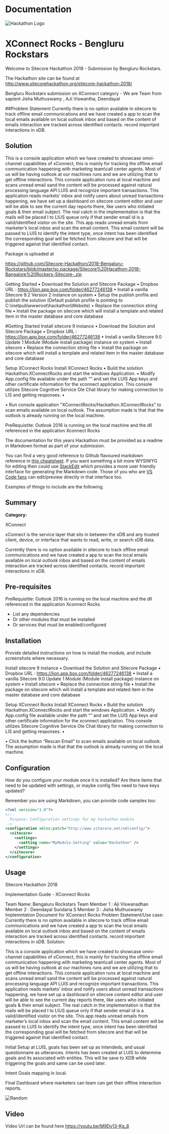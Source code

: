 # Documentation
![Hackathon Logo](documentation/images/hackathon.png?raw=true "Hackathon Logo")

# XConnect Rocks - Bengluru Rockstars

Welcome to Sitecore Hackathon 2018 - Submission by Bengluru Rockstars.

The Hackathon site can be found at http://www.sitecorehackathon.org/sitecore-hackathon-2018/

Bengluru Rockstars submission on XConnect category -  We are  Team from sapient Jisha Muthuswamy , AJi Viswantha, Deendayal



##Problem Statement
Currently there is no option available in sitecore to track offline email communications and we have created a app to scan the local emails available on local outlook inbox and based on the content of emails interaction are tracked across identified contacts. record important interactions in xDB. 

## Solution 
This is a console application which we have created to showcase omni-channel capabilities of xConnect, this is mainly for tracking the offline email communication happening with marketing team\call center agents. Most of us will be having outlook at our machines runs and we are utilizing that to get offline interactions. This console application runs at local machine and scans unread email sand the content will be processed against natural processing language API LUIS and recognize important transactions.   This application reads markets’ inbox and notify users about unread transactions happening, we have set up a dashboard on sitecore content editor and user will be able to see the current day reports there, like users who initiated goals & their email subject. The real catch in the implementation is that the mails will be placed I to LIUS queue only if that sender email id is a valid/identified visitor on the site.  This app reads unread emails from marketer’s local inbox and scan the email content. This email content will be passed to LUIS to identify the intent type, once intent has been identified the corresponding goal will be fetched from sitecore and that will be triggered against that identified contact. 

Package is uploaded at 

https://github.com/Sitecore-Hackathon/2018-Bengaluru-Rockstars/blob/master/sc.package/Sitecore%20Hacathon-2018-Bangalore%20Rockers-Sitecore-.zip

Getting Started
•	Download the Solution and Sitecore Package 
•	Dropbox URL : https://lion.app.box.com/folder/46277246138
•	Install a vanilla Sitecore 9.2 Version 2 instance on system
•	Setup the publish profile and publish the solution (Default publish profile is pointing to C:\inetpub\wwwroot\hackathon\Website)
•	Replace the connection string file
•	Install the package on sitecore which will install a template and related item in the master database and core database

#Getting Started
Install sitecore 9 instance
•	Download the Solution and Sitecore Package 
•	Dropbox URL : https://lion.app.box.com/folder/46277246138
•	Install a vanilla Sitecore 9.0 Update 1 Module (Module install package) instance on system
•	Install sitecore 
•	Replace the connection string file
•	Install the package on sitecore which will install a template and related item in the master database and core database

Setup XConnect Rocks 
Install XConnect Rocks 
•	Build the solution Hackathon.XConnectRocks and start the windows Application.
•	Modify App.config file available under the path “” and set the LUIS App keys and  other certificate information for the xconnect application. This console utilizes Sitecore Cognitive Service Ole Chat library for making connection to LIS and getting responses. 
•	

<add key="CognitiveService.OleChat.LUISAppUrl" value="https://westus.api.cognitive.microsoft.com/luis/v2.0/apps" />
    <add key="CognitiveService.OleChat.OleAppId" value="4590b630-2880-45e9-9dd1-13bdcc7b0093" />
    <add key="CognitiveService.OleChat.OleAppkey" value="13a3cf2af855495fbefe916a24de362e" />
    <add key="xConnectCertificate" value="StoreName=My;StoreLocation=LocalMachine;FindType=FindByThumbprint;FindValue=9EE7C4BA97D87E31F0300F2E1EAEC7E0BD7CC144" />
    <add key="xConnectClient" value="https://xp091.xconnect/" />
    <add key="APIToTriggerGoals" value="https://xp091.xconnect/" />
 

•	 Run console application "XConnectRocks/Hackathon.XConnectRocks" to scan emails available on local outlook. The assumption made is that that the outlook is already running on the local machine. 
 
PreRequistite: Outlook 2016 is running on the local machine and the dll referenced in the application Xconnect Rocks



The documentation for this years Hackathon must be provided as a readme in Markdown format as part of your submission. 

You can find a very good reference to Github flavoured markdown reference in [this cheatsheet](https://github.com/adam-p/markdown-here/wiki/Markdown-Cheatsheet). If you want something a bit more WYSIWYG for editing then could use [StackEdit](https://stackedit.io/app) which provides a more user friendly interface for generating the Markdown code. Those of you who are [VS Code fans](https://code.visualstudio.com/docs/languages/markdown#_markdown-preview) can edit/preview directly in that interface too.

Examples of things to include are the following.

## Summary

**Category:** 

XConnect

xConnect is the service layer that sits in between the xDB and any trusted client, device, or interface that wants to read, write, or search xDB data.

 Currently there is no option available in sitecore to track offline email communications and we have created a app to scan the local emails available on local outlook inbox and based on the content of emails interaction are tracked across identified contacts. record important interactions in xDB. 

## Pre-requisites

 
PreRequistite: Outlook 2016 is running on the local machine and the dll referenced in the application Xconnect Rocks


- List any dependencies
- Or other modules that must be installed
- Or services that must be enabled/configured

## Installation

Provide detailed instructions on how to install the module, and include screenshots where necessary.

Install sitecore 9 instance
•	Download the Solution and Sitecore Package 
•	Dropbox URL : https://lion.app.box.com/folder/46277246138
•	Install a vanilla Sitecore 9.0 Update 1 Module (Module install package) instance on system
•	Install sitecore 
•	Replace the connection string file
•	Install the package on sitecore which will install a template and related item in the master database and core database

Setup XConnect Rocks 
Install XConnect Rocks 
•	Build the solution Hackathon.XConnectRocks and start the windows Application.
•	Modify App.config file available under the path “” and set the LUIS App keys and  other certificate information for the xconnect application. This console utilizes Sitecore Cognitive Service Ole Chat library for making connection to LIS and getting responses. 
•	

<add key="CognitiveService.OleChat.LUISAppUrl" value="https://westus.api.cognitive.microsoft.com/luis/v2.0/apps" />
    <add key="CognitiveService.OleChat.OleAppId" value="" />
    <add key="CognitiveService.OleChat.OleAppkey" value="" />
    <add key="xConnectCertificate" value="StoreName=My;StoreLocation=LocalMachine;FindType=FindByThumbprint;FindValue=" />
    <add key="xConnectClient" value="https://xp091.xconnect/" />
    <add key="APIToTriggerGoals" value="https://xp091.xconnect/" />


•	 Click the button “Rescan Email” to scan emails available on local outlook. The assumption made is that that the outlook is already running on the local machine. 


## Configuration

How do you configure your module once it is installed? Are there items that need to be updated with settings, or maybe config files need to have keys updated?

Remember you are using Markdown, you can provide code samples too:

```xml
<?xml version="1.0"?>
<!--
  Purpose: Configuration settings for my hackathon module
-->
<configuration xmlns:patch="http://www.sitecore.net/xmlconfig/">
  <sitecore>
    <settings>
      <setting name="MyModule.Setting" value="Hackathon" />
    </settings>
  </sitecore>
</configuration>
```

## Usage

Sitecore Hackathon 2018

Implementation Guide - XConnect Rocks 








Team Name: Bengaluru Rockstars Team
Member 1 : Aji Viswanadhan 
Member 2 :  Deendayal Sundaria S
Member 3 : Jisha Muthuswamy
Implemntation Document for XConnect Rocks
Problem Statement/Use case: 
Currently there is no option available in sitecore to track offline email communications and we have created a app to scan the local emails available on local outlook inbox and based on the content of emails interaction are tracked across identified contacts. record important interactions in xDB. 
Solution:
 
This is a console application which we have created to showcase omni-channel capabilities of xConnect, this is mainly for tracking the offline email communication happening with marketing team\call center agents. Most of us will be having outlook at our machines runs and we are utilizing that to get offline interactions. This console application runs at local machine and scans unread email sand the content will be processed against natural processing language API LUIS and recognize important transactions.   This application reads markets’ inbox and notify users about unread transactions happening, we have set up a dashboard on sitecore content editor and user will be able to see the current day reports there, like users who initiated goals & their email subject. The real catch in the implementation is that the mails will be placed I to LIUS queue only if that sender email id is a valid/identified visitor on the site.  This app reads unread emails from marketer’s local inbox and scan the email content. This email content will be passed to LUIS to identify the intent type, once intent has been identified the corresponding goal will be fetched from sitecore and that will be triggered against that identified contact. 
 























Initial Setup at LUIS, goals has been set up as Intendeds, and usual questionnaire as utterances.
Intents has been created at LUIS to determine goals and its associated with entities. This will be save to XDB while triggering the goals and same can be used later.
 
 

 


Intent Goals mapping in local.
  

 
Final Dashboard where marketers can team can get their offline interaction reports.
 


![Random](https://placeimg.com/480/240/any "Random")

## Video
 Video Url can be found here 
https://youtu.be/M9Dv13-Kg_8

